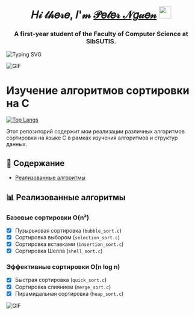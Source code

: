 <h1 align="center">𝐻𝒾 𝓉𝒽𝑒𝓇𝑒, 𝐼'𝓂 <a href="https://vk.com/darrk_ne_ss" target="_blank">𝒫𝑒𝓉𝑒𝓇 𝒩𝑔𝓊𝑒𝓃</a> 
<img src="https://github.com/blackcater/blackcater/raw/main/images/Hi.gif" height="32"/></h1>
<h3 align="center">A first-year student of the Faculty of Computer Science at SibSUTIS.</h3>
<img src="https://readme-typing-svg.demolab.com?font=Fira+Code&pause=1000&width=435&lines=We+are+making+the+future+better." alt="Typing SVG" />

![GIF](https://github.com/Darkness1853/Pictures/blob/main/bongo-cat-typing.gif)

# Изучение алгоритмов сортировки на C

[![Top Langs](https://github-readme-stats.vercel.app/api/top-langs/?username=Darkness1853&exclude=C%2B%2B&layout=compact&theme=radical)](https://github.com/anuraghazra/github-readme-stats)

Этот репозиторий содержит мои реализации различных алгоритмов сортировки на языке C в рамках изучения алгоритмов и структур данных.

## 📌 Содержание

- [Реализованные алгоритмы](#-реализованные-алгоритмы)

## 📊 Реализованные алгоритмы

### Базовые сортировки O(n²)
- [x] Пузырьковая сортировка (`bubble_sort.c`)
- [x] Сортировка выбором (`selection_sort.c`)
- [x] Сортировка вставками (`insertion_sort.c`)
- [x] Сортировка Шелла (`shell_sort.c`)

### Эффективные сортировки O(n log n)
- [x] Быстрая сортировка (`quick_sort.c`)
- [x] Сортировка слиянием (`merge_sort.c`)
- [x] Пирамидальная сортировка (`heap_sort.c`)

![GIF](https://github.com/Darkness1853/Pictures/blob/main/bongo-cat-typing.gif)

